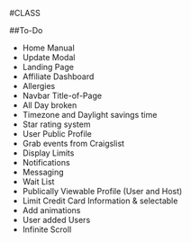 #CLASS

##To-Do
* Home Manual
* Update Modal
* Landing Page
* Affiliate Dashboard
* Allergies
* Navbar Title-of-Page
* All Day broken
* Timezone and Daylight savings time
* Star rating system
* User Public Profile
* Grab events from Craigslist
* Display Limits
* Notifications
* Messaging
* Wait List
* Publically Viewable Profile (User and Host)
* Limit Credit Card Information & selectable
* Add animations
* User added Users
* Infinite Scroll